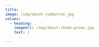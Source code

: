 ```yaml
---
title: .
image: /img/about-jumbotron.jpg
values:
  - heading: .
    imageUrl: /img/about-shade-grown.jpg
    text: |
      .
---
```


